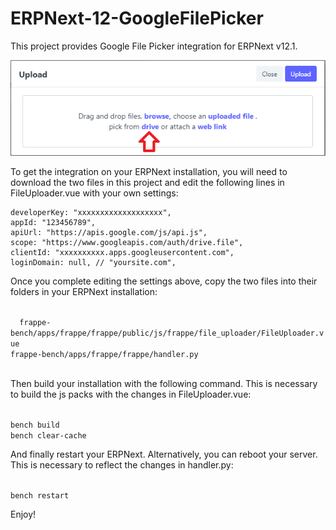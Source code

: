# ERPNext-12-GoogleFilePicker

This project provides Google File Picker integration for ERPNext v12.1.

<img src="https://raw.githubusercontent.com/osmansen/ERPNext-12-GoogleFilePicker/master/googleFilePicker.png">

To get the integration on your ERPNext installation, you will need to download the two files in this project and edit the following lines in FileUploader.vue with your own settings:

	developerKey: "xxxxxxxxxxxxxxxxxxx",
	appId: "123456789",
	apiUrl: "https://apis.google.com/js/api.js",
	scope: "https://www.googleapis.com/auth/drive.file",
	clientId: "xxxxxxxxxx.apps.googleusercontent.com",
	loginDomain: null, // "yoursite.com",
<p>
Once you complete editing the settings above, copy the two files into their folders in your ERPNext installation:
</p><p><code>
  frappe-bench/apps/frappe/frappe/public/js/frappe/file_uploader/FileUploader.vue</code><br/>
  <code>frappe-bench/apps/frappe/frappe/handler.py
  </code></p>
<p>
Then build your installation with the following command. This is necessary to build the js packs with the changes in FileUploader.vue:
</p><p>
<code>
bench build
bench clear-cache
</code>
 </p>
 <p>
And finally restart your ERPNext. Alternatively, you can reboot your server. This is necessary to reflect the changes in handler.py:
</p>
<p>
  <code>
bench restart
</code></p>
<p>Enjoy!</p>
